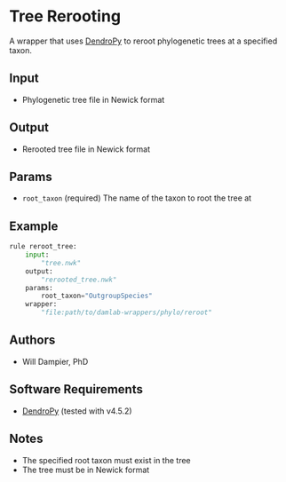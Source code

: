 # Tree Rerooting

A wrapper that uses [DendroPy](https://dendropy.org/) to reroot phylogenetic trees at a specified taxon.

## Input
- Phylogenetic tree file in Newick format

## Output
- Rerooted tree file in Newick format

## Params
* `root_taxon` (required)
    The name of the taxon to root the tree at

## Example

```python
rule reroot_tree:
    input:
        "tree.nwk"
    output:
        "rerooted_tree.nwk"
    params:
        root_taxon="OutgroupSpecies"
    wrapper:
        "file:path/to/damlab-wrappers/phylo/reroot"

```

## Authors
* Will Dampier, PhD

## Software Requirements
* [DendroPy](https://dendropy.org/) (tested with v4.5.2)

## Notes
- The specified root taxon must exist in the tree
- The tree must be in Newick format 